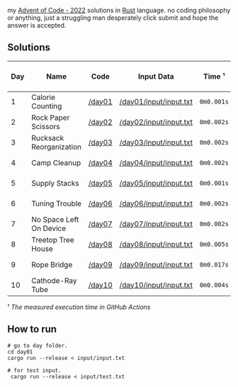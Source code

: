 my [Advent of Code - 2022](https://adventofcode.com/2022) solutions in [Rust](https://www.rust-lang.org) language.
no coding philosophy or anything, just a struggling man desperately click submit and hope the answer is accepted.

## Solutions

| Day | Name                    | Code             | Input Data                                       | Time ¹     | GitHub Action Output                                                                                                                                                                                              |
| --- | ----------------------- | ---------------- | ------------------------------------------------ | ---------- | ----------------------------------------------------------------------------------------------------------------------------------------------------------------------------------------------------------------- |
| 1   | Calorie Counting        | [/day01](/day01) | [/day01/input/input.txt](/day01/input/input.txt) | `0m0.001s` | [![Day-01](https://github.com/karnpapon/advent-of-code-2022/actions/workflows/day01.yml/badge.svg?branch=main)](https://github.com/karnpapon/advent-of-code-2022/actions/workflows/day01.yml?query=branch%3Amain) |
| 2   | Rock Paper Scissors     | [/day02](/day02) | [/day02/input/input.txt](/day02/input/input.txt) | `0m0.002s` | [![Day-02](https://github.com/karnpapon/advent-of-code-2022/actions/workflows/day02.yml/badge.svg?branch=main)](https://github.com/karnpapon/advent-of-code-2022/actions/workflows/day02.yml?query=branch%3Amain) |
| 3   | Rucksack Reorganization | [/day03](/day03) | [/day03/input/input.txt](/day03/input/input.txt) | `0m0.002s` | [![Day-03](https://github.com/karnpapon/advent-of-code-2022/actions/workflows/day03.yml/badge.svg?branch=main)](https://github.com/karnpapon/advent-of-code-2022/actions/workflows/day03.yml?query=branch%3Amain) |
| 4   | Camp Cleanup            | [/day04](/day04) | [/day04/input/input.txt](/day04/input/input.txt) | `0m0.002s` | [![Day-04](https://github.com/karnpapon/advent-of-code-2022/actions/workflows/day04.yml/badge.svg?branch=main)](https://github.com/karnpapon/advent-of-code-2022/actions/workflows/day04.yml?query=branch%3Amain) |
| 5   | Supply Stacks           | [/day05](/day05) | [/day05/input/input.txt](/day05/input/input.txt) | `0m0.001s` | [![Day-05](https://github.com/karnpapon/advent-of-code-2022/actions/workflows/day05.yml/badge.svg?branch=main)](https://github.com/karnpapon/advent-of-code-2022/actions/workflows/day05.yml?query=branch%3Amain) |
| 6   | Tuning Trouble          | [/day06](/day06) | [/day06/input/input.txt](/day06/input/input.txt) | `0m0.002s` | [![Day-06](https://github.com/karnpapon/advent-of-code-2022/actions/workflows/day06.yml/badge.svg?branch=main)](https://github.com/karnpapon/advent-of-code-2022/actions/workflows/day06.yml?query=branch%3Amain) |
| 7   | No Space Left On Device | [/day07](/day07) | [/day07/input/input.txt](/day07/input/input.txt) | `0m0.002s` | [![Day-07](https://github.com/karnpapon/advent-of-code-2022/actions/workflows/day07.yml/badge.svg?branch=main)](https://github.com/karnpapon/advent-of-code-2022/actions/workflows/day07.yml?query=branch%3Amain) |
| 8   | Treetop Tree House      | [/day08](/day08) | [/day08/input/input.txt](/day08/input/input.txt) | `0m0.005s` | [![Day-08](https://github.com/karnpapon/advent-of-code-2022/actions/workflows/day08.yml/badge.svg?branch=main)](https://github.com/karnpapon/advent-of-code-2022/actions/workflows/day08.yml?query=branch%3Amain) |
| 9   | Rope Bridge             | [/day09](/day09) | [/day09/input/input.txt](/day09/input/input.txt) | `0m0.017s` | [![Day-09](https://github.com/karnpapon/advent-of-code-2022/actions/workflows/day09.yml/badge.svg?branch=main)](https://github.com/karnpapon/advent-of-code-2022/actions/workflows/day09.yml?query=branch%3Amain) |
| 10  | Cathode-Ray Tube        | [/day10](/day10) | [/day10/input/input.txt](/day10/input/input.txt) | `0m0.004s` | [![Day-10](https://github.com/karnpapon/advent-of-code-2022/actions/workflows/day10.yml/badge.svg?branch=main)](https://github.com/karnpapon/advent-of-code-2022/actions/workflows/day10.yml?query=branch%3Amain) |

¹ _The measured execution time in GitHub Actions_

## How to run

```
# go to day folder.
cd day01
cargo run --release < input/input.txt

# for test input.
 cargo run --release < input/test.txt
```
